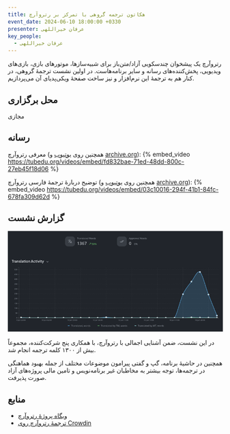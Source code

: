 ```yaml
---
title: هکاتون ترجمه گروهی با تمرکز بر رتروآرچ
event_date: 2024-06-10 18:00:00 +0330
presenter: عرفان خیراللهی
key_people:
  - عرفان خیراللهی
---
```


رتروآرچ یک پیشخوان چندسکویی آزاد/متن‌باز برای شبیه‌سازها، موتورهای بازی، بازی‌های ویدیویی، پخش‌کننده‌های رسانه و سایر برنامه‌هاست. در اولین نشست ترجمهٔ گروهی، در کنار هم به ترجمهٔ این نرم‌افزار و نیز ساخت صفحهٔ ویکی‌پدیای آن می‌پردازیم.

## محل برگزاری

مجازی

## رسانه

معرفی رتروآرچ (همچنین روی [یوتیوب](https://www.youtube.com/watch?v=l7zoDgBi6R8) و [archive.org](https://archive.org/download/retroarch_intro_fa/retroarch_intro_h264_mono.mp4)):
{% embed_video https://tubedu.org/videos/embed/fd832bae-71ed-48dd-800c-27eb45f18d06 %}

توضیح دربارهٔ ترجمهٔ فارسی رتروآرچ (همچنین روی [یوتیوب](https://www.youtube.com/watch?v=UrMiJshKl-g) و [archive.org](https://archive.org/download/retroarch_intro_fa/retroarch_fa_h264_mono.mp4)):
{% embed_video https://tubedu.org/videos/embed/03c10016-294f-41b1-84fc-678fa309d62d %}

## گزارش نشست

![گزارش ترجمه رتروآرچ](/assets/img/event-5_retroarch-translation-state.png)

در این نشست، ضمن آشنایی اجمالی با رتروآرچ، با همکاری پنج شرکت‌کننده، مجموعاً بیش از ۱۳۰۰ کلمه ترجمه انجام شد.

همچنین در حاشیهٔ برنامه، گپ و گفتی پیرامون موضوعات مختلف از جمله بهبود هماهنگی در ترجمه‌ها، توجه بیشتر به مخاطبان غیر برنامه‌نویس و تامین مالی پروژه‌های آزاد صورت پذیرفت.

## منابع

- [وبگاه پروژهٔ رتروآرچ](https://www.retroarch.com/)
- [ترجمهٔ رتروآرچ روی Crowdin](https://crowdin.com/project/retroarch/fa)
